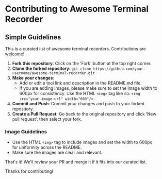 # Contributing to Awesome Terminal Recorder

## Simple Guidelines

This is a curated list of awesome terminal recorders. Contributions are welcome!

1. **Fork this repository**: Click on the 'Fork' button at the top right corner.
2. **Clone the forked repository**: `git clone https://github.com/your-username/awesome-terminal-recorder.git`
3. **Make your changes**: 
    - Add or edit a tool link and description in the README.md file.
    - If you are adding images, please make sure to set the image width to 600px for consistency. Use the HTML `<img>` tag like so: `<img src="your-image-url" width="600"/>`.
4. **Commit and Push**: Commit your changes and push to your forked repository.
5. **Create a Pull Request**: Go back to the original repository and click 'New pull request', then select your fork.

### Image Guidelines

- Use the HTML `<img>` tag to include images and set the width to 600px for uniformity across the README.
- Make sure the images are clear and relevant.

That's it! We'll review your PR and merge it if it fits into our curated list.

Thanks for contributing!
